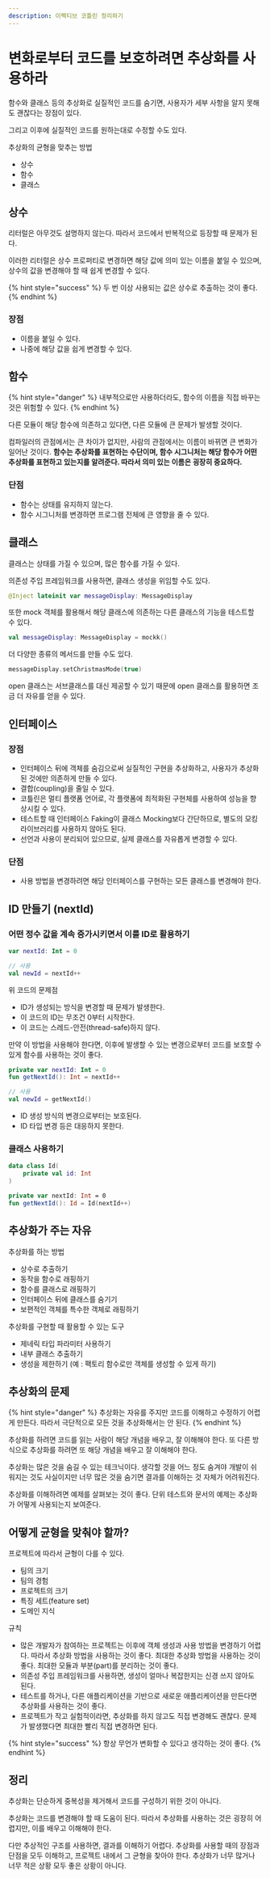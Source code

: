 ```yaml
---
description: 이펙티브 코틀린 정리하기
---
```


# 변화로부터 코드를 보호하려면 추상화를 사용하라

함수와 클래스 등의 추상화로 실질적인 코드를 숨기면, 사용자가 세부 사항을 알지 못해도 괜찮다는 장점이 있다.

그리고 이후에 실질적인 코드를 원하는대로 수정할 수도 있다.

추상화의 균형을 맞추는 방법

- 상수
- 함수
- 클래스

## 상수

리터럴은 아무것도 설명하지 않는다. 따라서 코드에서 반복적으로 등장할 때 문제가 된다.

이러한 리터럴은 상수 프로퍼티로 변경하면 해당 값에 의미 있는 이름을 붙일 수 있으며, 상수의 값을 변경해야 할 때 쉽게 변경할 수 있다.

{% hint style="success" %}
두 번 이상 사용되는 값은 상수로 추출하는 것이 좋다.
{% endhint %}

### 장점

- 이름을 붙일 수 있다.
- 나중에 해당 값을 쉽게 변경할 수 있다.

## 함수

{% hint style="danger" %}
내부적으로만 사용하더라도, 함수의 이름을 직접 바꾸는 것은 위험할 수 있다. 
{% endhint %}

다른 모듈이 해당 함수에 의존하고 있다면, 다른 모듈에 큰 문제가 발생할 것이다.

컴파일러의 관점에서는 큰 차이가 없지만, 사람의 관점에서는 이름이 바뀌면 큰 변화가 일어난 것이다. **함수는 추상화를 표현하는 수단이며, 함수 시그니처는 해당 함수가 어떤 추상화를 표현하고 있는지를 알려준다. 따라서 의미 있는 이름은 굉장히 중요하다.**

### 단점
- 함수는 상태를 유지하지 않는다.
- 함수 시그니처를 변경하면 프로그램 전체에 큰 영향을 줄 수 있다.

## 클래스

클래스는 상태를 가질 수 있으며, 많은 함수를 가질 수 있다.

의존성 주입 프레임워크를 사용하면, 클래스 생성을 위임할 수도 있다.

```kotlin
@Inject lateinit var messageDisplay: MessageDisplay
```

또한 mock 객체를 활용해서 해당 클래스에 의존하는 다른 클래스의 기능을 테스트할 수 있다.

```kotlin
val messageDisplay: MessageDisplay = mockk()
```

더 다양한 종류의 메서드를 만들 수도 있다.

```kotlin
messageDisplay.setChristmasMode(true)
```

open 클래스는 서브클래스를 대신 제공할 수 있기 때문에 open 클래스를 활용하면 조금 더 자유를 얻을 수 있다. 

## 인터페이스

### 장점

- 인터페이스 뒤에 객체를 숨김으로써 실질적인 구현을 추상화하고, 사용자가 추상화된 것에만 의존하게 만들 수 있다.
- 결합(coupling)을 줄일 수 있다.
- 코틀린은 멀티 플랫폼 언어로, 각 플랫폼에 최적화된 구현체를 사용하여 성능을 향상시킬 수 있다.
- 테스트할 때 인터페이스 Faking이 클래스 Mocking보다 간단하므로, 별도의 모킹 라이브러리를 사용하지 않아도 된다.
- 선언과 사용이 분리되어 있으므로, 실제 클래스를 자유롭게 변경할 수 있다.

### 단점

- 사용 방법을 변경하려면 해당 인터페이스를 구현하는 모든 클래스를 변경해야 한다.

## ID 만들기 (nextId)

### 어떤 정수 값을 계속 증가시키면서 이를 ID로 활용하기

```kotlin
var nextId: Int = 0

// 사용
val newId = nextId++
```

위 코드의 문제점

- ID가 생성되는 방식을 변경할 때 문제가 발생한다.
- 이 코드의 ID는 무조건 0부터 시작한다.
- 이 코드는 스레드-안전(thread-safe)하지 않다.

만약 이 방법을 사용해야 한다면, 이후에 발생할 수 있는 변경으로부터 코드를 보호할 수 있게 함수를 사용하는 것이 좋다.

```kotlin
private var nextId: Int = 0
fun getNextId(): Int = nextId++

// 사용
val newId = getNextId()
```

- ID 생성 방식의 변경으로부터는 보호된다.
- ID 타입 변경 등은 대응하지 못한다.

### 클래스 사용하기

```kotlin
data class Id(
    private val id: Int
)

private var nextId: Int = 0
fun getNextId(): Id = Id(nextId++)
```

## 추상화가 주는 자유

추상화를 하는 방법

- 상수로 추출하기
- 동작을 함수로 래핑하기
- 함수를 클래스로 래핑하기
- 인터페이스 뒤에 클래스를 숨기기
- 보편적인 객체를 특수한 객체로 래핑하기

추상화를 구현할 때 활용할 수 있는 도구

- 제네릭 타입 파라미터 사용하기
- 내부 클래스 추출하기
- 생성을 제한하기 (예 : 팩토리 함수로만 객체를 생성할 수 있게 하기)

## 추상화의 문제

{% hint style="danger" %}
추상화는 자유를 주지만 코드를 이해하고 수정하기 어렵게 만든다. 따라서 극단적으로 모든 것을 추상화해서는 안 된다.
{% endhint %}

추상화를 하려면 코드를 읽는 사람이 해당 개념을 배우고, 잘 이해해야 한다. 또 다른 방식으로 추상화를 하려면 또 해당 개념을 배우고 잘 이해해야 한다. 

추상화는 많은 것을 숨길 수 있는 테크닉이다. 생각할 것을 어느 정도 숨겨야 개발이 쉬워지는 것도 사실이지만 너무 많은 것을 숨기면 결과를 이해하는 것 자체가 어려워진다.

추상화를 이해하려면 예제를 살펴보는 것이 좋다. 단위 테스트와 문서의 예제는 추상화가 어떻게 사용되는지 보여준다. 

## 어떻게 균형을 맞춰야 할까?

프로젝트에 따라서 균형이 다를 수 있다.

- 팀의 크기
- 팀의 경험
- 프로젝트의 크기
- 특징 세트(feature set)
- 도메인 지식

규칙

- 많은 개발자가 참여하는 프로젝트는 이후에 객체 생성과 사용 방법을 변경하기 어렵다. 따라서 추상화 방법을 사용하는 것이 좋다. 최대한 추상화 방법을 사용하는 것이 좋다. 최대한 모듈과 부분(part)를 분리하는 것이 좋다.
- 의존성 주입 프레임워크를 사용하면, 생성이 얼마나 복잡한지는 신경 쓰지 않아도 된다.
- 테스트를 하거나, 다른 애플리케이션을 기반으로 새로운 애플리케이션을 만든다면 추상화를 사용하는 것이 좋다.
- 프로젝트가 작고 실험적이라면, 추상화를 하지 않고도 직접 변경해도 괜찮다. 문제가 발생했다면 최대한 빨리 직접 변경하면 된다.

{% hint style="success" %}
항상 무언가 변화할 수 있다고 생각하는 것이 좋다.
{% endhint %}

## 정리

추상화는 단순하게 중복성을 제거해서 코드를 구성하기 위한 것이 아니다.

추상화는 코드를 변경해야 할 때 도움이 된다. 따라서 추상화를 사용하는 것은 굉장히 어렵지만, 이를 배우고 이해해야 한다.

다만 추상적인 구조를 사용하면, 결과를 이해하기 어렵다. 추상화를 사용할 때의 장점과 단점을 모두 이해하고, 프로젝트 내에서 그 균형을 찾아야 한다. 추상화가 너무 많거나 너무 적은 상황 모두 좋은 상황이 아니다.